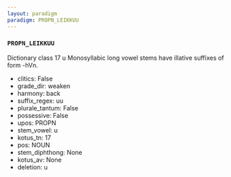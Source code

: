 ```yaml
---
layout: paradigm
paradigm: PROPN_LEIKKUU
---
```

### ` PROPN_LEIKKUU `

Dictionary class 17 u Monosyllabic long vowel stems have illative suffixes of form -hVn.
* clitics: False
* grade_dir: weaken
* harmony: back
* suffix_regex: uu
* plurale_tantum: False
* possessive: False
* upos: PROPN
* stem_vowel: u
* kotus_tn: 17
* pos: NOUN
* stem_diphthong: None
* kotus_av: None
* deletion: u

